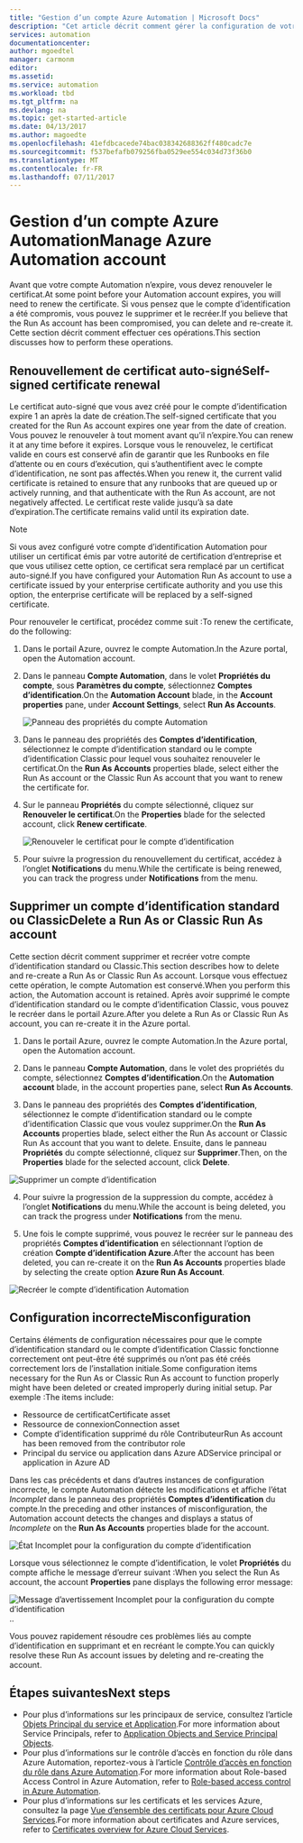 ```yaml
---
title: "Gestion d’un compte Azure Automation | Microsoft Docs"
description: "Cet article décrit comment gérer la configuration de votre compte Automation, telle que le renouvellement du certificat, la suppression et une configuration incorrecte."
services: automation
documentationcenter: 
author: mgoedtel
manager: carmonm
editor: 
ms.assetid: 
ms.service: automation
ms.workload: tbd
ms.tgt_pltfrm: na
ms.devlang: na
ms.topic: get-started-article
ms.date: 04/13/2017
ms.author: magoedte
ms.openlocfilehash: 41efdbcacede74bac038342688362ff480cadc7e
ms.sourcegitcommit: f537befafb079256fba0529ee554c034d73f36b0
ms.translationtype: MT
ms.contentlocale: fr-FR
ms.lasthandoff: 07/11/2017
---
```

# <a name="manage-azure-automation-account"></a><span data-ttu-id="9a2c2-103">Gestion d’un compte Azure Automation</span><span class="sxs-lookup"><span data-stu-id="9a2c2-103">Manage Azure Automation account</span></span>
<span data-ttu-id="9a2c2-104">Avant que votre compte Automation n’expire, vous devez renouveler le certificat.</span><span class="sxs-lookup"><span data-stu-id="9a2c2-104">At some point before your Automation account expires, you will need to renew the certificate.</span></span> <span data-ttu-id="9a2c2-105">Si vous pensez que le compte d’identification a été compromis, vous pouvez le supprimer et le recréer.</span><span class="sxs-lookup"><span data-stu-id="9a2c2-105">If you believe that the Run As account has been compromised, you can delete and re-create it.</span></span> <span data-ttu-id="9a2c2-106">Cette section décrit comment effectuer ces opérations.</span><span class="sxs-lookup"><span data-stu-id="9a2c2-106">This section discusses how to perform these operations.</span></span>

## <a name="self-signed-certificate-renewal"></a><span data-ttu-id="9a2c2-107">Renouvellement de certificat auto-signé</span><span class="sxs-lookup"><span data-stu-id="9a2c2-107">Self-signed certificate renewal</span></span>
<span data-ttu-id="9a2c2-108">Le certificat auto-signé que vous avez créé pour le compte d’identification expire 1 an après la date de création.</span><span class="sxs-lookup"><span data-stu-id="9a2c2-108">The self-signed certificate that you created for the Run As account expires one year from the date of creation.</span></span> <span data-ttu-id="9a2c2-109">Vous pouvez le renouveler à tout moment avant qu’il n’expire.</span><span class="sxs-lookup"><span data-stu-id="9a2c2-109">You can renew it at any time before it expires.</span></span> <span data-ttu-id="9a2c2-110">Lorsque vous le renouvelez, le certificat valide en cours est conservé afin de garantir que les Runbooks en file d’attente ou en cours d’exécution, qui s’authentifient avec le compte d’identification, ne sont pas affectés.</span><span class="sxs-lookup"><span data-stu-id="9a2c2-110">When you renew it, the current valid certificate is retained to ensure that any runbooks that are queued up or actively running, and that authenticate with the Run As account, are not negatively affected.</span></span> <span data-ttu-id="9a2c2-111">Le certificat reste valide jusqu’à sa date d’expiration.</span><span class="sxs-lookup"><span data-stu-id="9a2c2-111">The certificate remains valid until its expiration date.</span></span>

> [!NOTE]
> <span data-ttu-id="9a2c2-112">Si vous avez configuré votre compte d’identification Automation pour utiliser un certificat émis par votre autorité de certification d’entreprise et que vous utilisez cette option, ce certificat sera remplacé par un certificat auto-signé.</span><span class="sxs-lookup"><span data-stu-id="9a2c2-112">If you have configured your Automation Run As account to use a certificate issued by your enterprise certificate authority and you use this option, the enterprise certificate will be replaced by a self-signed certificate.</span></span>

<span data-ttu-id="9a2c2-113">Pour renouveler le certificat, procédez comme suit :</span><span class="sxs-lookup"><span data-stu-id="9a2c2-113">To renew the certificate, do the following:</span></span>

1. <span data-ttu-id="9a2c2-114">Dans le portail Azure, ouvrez le compte Automation.</span><span class="sxs-lookup"><span data-stu-id="9a2c2-114">In the Azure portal, open the Automation account.</span></span>

2. <span data-ttu-id="9a2c2-115">Dans le panneau **Compte Automation**, dans le volet **Propriétés du compte**, sous **Paramètres du compte**, sélectionnez **Comptes d’identification**.</span><span class="sxs-lookup"><span data-stu-id="9a2c2-115">On the **Automation Account** blade, in the **Account properties** pane, under **Account Settings**, select **Run As Accounts**.</span></span>

    ![Panneau des propriétés du compte Automation](media/automation-manage-account/automation-account-properties-pane.png)
3. <span data-ttu-id="9a2c2-117">Dans le panneau des propriétés des **Comptes d’identification**, sélectionnez le compte d’identification standard ou le compte d’identification Classic pour lequel vous souhaitez renouveler le certificat.</span><span class="sxs-lookup"><span data-stu-id="9a2c2-117">On the **Run As Accounts** properties blade, select either the Run As account or the Classic Run As account that you want to renew the certificate for.</span></span>

4. <span data-ttu-id="9a2c2-118">Sur le panneau **Propriétés** du compte sélectionné, cliquez sur **Renouveler le certificat**.</span><span class="sxs-lookup"><span data-stu-id="9a2c2-118">On the **Properties** blade for the selected account, click **Renew certificate**.</span></span>

    ![Renouveler le certificat pour le compte d’identification](media/automation-manage-account/automation-account-renew-runas-certificate.png)

5. <span data-ttu-id="9a2c2-120">Pour suivre la progression du renouvellement du certificat, accédez à l’onglet **Notifications** du menu.</span><span class="sxs-lookup"><span data-stu-id="9a2c2-120">While the certificate is being renewed, you can track the progress under **Notifications** from the menu.</span></span>

## <a name="delete-a-run-as-or-classic-run-as-account"></a><span data-ttu-id="9a2c2-121">Supprimer un compte d’identification standard ou Classic</span><span class="sxs-lookup"><span data-stu-id="9a2c2-121">Delete a Run As or Classic Run As account</span></span>
<span data-ttu-id="9a2c2-122">Cette section décrit comment supprimer et recréer votre compte d’identification standard ou Classic.</span><span class="sxs-lookup"><span data-stu-id="9a2c2-122">This section describes how to delete and re-create a Run As or Classic Run As account.</span></span> <span data-ttu-id="9a2c2-123">Lorsque vous effectuez cette opération, le compte Automation est conservé.</span><span class="sxs-lookup"><span data-stu-id="9a2c2-123">When you perform this action, the Automation account is retained.</span></span> <span data-ttu-id="9a2c2-124">Après avoir supprimé le compte d’identification standard ou le compte d’identification Classic, vous pouvez le recréer dans le portail Azure.</span><span class="sxs-lookup"><span data-stu-id="9a2c2-124">After you delete a Run As or Classic Run As account, you can re-create it in the Azure portal.</span></span>

1. <span data-ttu-id="9a2c2-125">Dans le portail Azure, ouvrez le compte Automation.</span><span class="sxs-lookup"><span data-stu-id="9a2c2-125">In the Azure portal, open the Automation account.</span></span>

2. <span data-ttu-id="9a2c2-126">Dans le panneau **Compte Automation**, dans le volet des propriétés du compte, sélectionnez **Comptes d’identification**.</span><span class="sxs-lookup"><span data-stu-id="9a2c2-126">On the **Automation account** blade, in the account properties pane, select **Run As Accounts**.</span></span>

3. <span data-ttu-id="9a2c2-127">Dans le panneau des propriétés des **Comptes d’identification**, sélectionnez le compte d’identification standard ou le compte d’identification Classic que vous voulez supprimer.</span><span class="sxs-lookup"><span data-stu-id="9a2c2-127">On the **Run As Accounts** properties blade, select either the Run As account or Classic Run As account that you want to delete.</span></span> <span data-ttu-id="9a2c2-128">Ensuite, dans le panneau **Propriétés** du compte sélectionné, cliquez sur **Supprimer**.</span><span class="sxs-lookup"><span data-stu-id="9a2c2-128">Then, on the **Properties** blade for the selected account, click **Delete**.</span></span>

 ![Supprimer un compte d’identification](media/automation-manage-account/automation-account-delete-runas.png)

4. <span data-ttu-id="9a2c2-130">Pour suivre la progression de la suppression du compte, accédez à l’onglet **Notifications** du menu.</span><span class="sxs-lookup"><span data-stu-id="9a2c2-130">While the account is being deleted, you can track the progress under **Notifications** from the menu.</span></span>

5. <span data-ttu-id="9a2c2-131">Une fois le compte supprimé, vous pouvez le recréer sur le panneau des propriétés **Comptes d’identification** en sélectionnant l’option de création **Compte d’identification Azure**.</span><span class="sxs-lookup"><span data-stu-id="9a2c2-131">After the account has been deleted, you can re-create it on the **Run As Accounts** properties blade by selecting the create option **Azure Run As Account**.</span></span>

 ![Recréer le compte d’identification Automation](media/automation-manage-account/automation-account-create-runas.png)

## <a name="misconfiguration"></a><span data-ttu-id="9a2c2-133">Configuration incorrecte</span><span class="sxs-lookup"><span data-stu-id="9a2c2-133">Misconfiguration</span></span>
<span data-ttu-id="9a2c2-134">Certains éléments de configuration nécessaires pour que le compte d’identification standard ou le compte d’identification Classic fonctionne correctement ont peut-être été supprimés ou n’ont pas été créés correctement lors de l’installation initiale.</span><span class="sxs-lookup"><span data-stu-id="9a2c2-134">Some configuration items necessary for the Run As or Classic Run As account to function properly might have been deleted or created improperly during initial setup.</span></span> <span data-ttu-id="9a2c2-135">Par exemple :</span><span class="sxs-lookup"><span data-stu-id="9a2c2-135">The items include:</span></span>

* <span data-ttu-id="9a2c2-136">Ressource de certificat</span><span class="sxs-lookup"><span data-stu-id="9a2c2-136">Certificate asset</span></span>
* <span data-ttu-id="9a2c2-137">Ressource de connexion</span><span class="sxs-lookup"><span data-stu-id="9a2c2-137">Connection asset</span></span>
* <span data-ttu-id="9a2c2-138">Compte d’identification supprimé du rôle Contributeur</span><span class="sxs-lookup"><span data-stu-id="9a2c2-138">Run As account has been removed from the contributor role</span></span>
* <span data-ttu-id="9a2c2-139">Principal du service ou application dans Azure AD</span><span class="sxs-lookup"><span data-stu-id="9a2c2-139">Service principal or application in Azure AD</span></span>

<span data-ttu-id="9a2c2-140">Dans les cas précédents et dans d’autres instances de configuration incorrecte, le compte Automation détecte les modifications et affiche l’état *Incomplet* dans le panneau des propriétés **Comptes d’identification** du compte.</span><span class="sxs-lookup"><span data-stu-id="9a2c2-140">In the preceding and other instances of misconfiguration, the Automation account detects the changes and displays a status of *Incomplete* on the **Run As Accounts** properties blade for the account.</span></span>

![État Incomplet pour la configuration du compte d’identification](media/automation-manage-account/automation-account-runas-incomplete-config.png)

<span data-ttu-id="9a2c2-142">Lorsque vous sélectionnez le compte d’identification, le volet **Propriétés** du compte affiche le message d’erreur suivant :</span><span class="sxs-lookup"><span data-stu-id="9a2c2-142">When you select the Run As account, the account **Properties** pane displays the following error message:</span></span>

![Message d’avertissement Incomplet pour la configuration du compte d’identification](media/automation-manage-account/automation-account-runas-incomplete-config-msg.png)<span data-ttu-id="9a2c2-144">.</span><span class="sxs-lookup"><span data-stu-id="9a2c2-144">.</span></span>

<span data-ttu-id="9a2c2-145">Vous pouvez rapidement résoudre ces problèmes liés au compte d’identification en supprimant et en recréant le compte.</span><span class="sxs-lookup"><span data-stu-id="9a2c2-145">You can quickly resolve these Run As account issues by deleting and re-creating the account.</span></span>

## <a name="next-steps"></a><span data-ttu-id="9a2c2-146">Étapes suivantes</span><span class="sxs-lookup"><span data-stu-id="9a2c2-146">Next steps</span></span>
* <span data-ttu-id="9a2c2-147">Pour plus d’informations sur les principaux de service, consultez l’article [Objets Principal du service et Application](../active-directory/active-directory-application-objects.md).</span><span class="sxs-lookup"><span data-stu-id="9a2c2-147">For more information about Service Principals, refer to [Application Objects and Service Principal Objects](../active-directory/active-directory-application-objects.md).</span></span>
* <span data-ttu-id="9a2c2-148">Pour plus d’informations sur le contrôle d’accès en fonction du rôle dans Azure Automation, reportez-vous à l’article [Contrôle d’accès en fonction du rôle dans Azure Automation](automation-role-based-access-control.md).</span><span class="sxs-lookup"><span data-stu-id="9a2c2-148">For more information about Role-based Access Control in Azure Automation, refer to [Role-based access control in Azure Automation](automation-role-based-access-control.md).</span></span>
* <span data-ttu-id="9a2c2-149">Pour plus d’informations sur les certificats et les services Azure, consultez la page [Vue d’ensemble des certificats pour Azure Cloud Services](../cloud-services/cloud-services-certs-create.md).</span><span class="sxs-lookup"><span data-stu-id="9a2c2-149">For more information about certificates and Azure services, refer to [Certificates overview for Azure Cloud Services](../cloud-services/cloud-services-certs-create.md).</span></span>